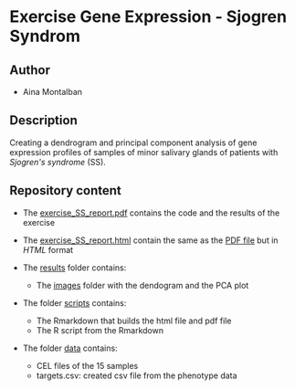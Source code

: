 # Exercise Gene Expression - Sjogren Syndrom

## Author

* Aina Montalban 

## Description

Creating a dendrogram and principal component analysis of gene expression profiles of samples of minor salivary glands of patients with _Sjogren's syndrome_ (SS). 

## Repository content

* The [exercise_SS_report.pdf](https://github.com/AinaMontalban/Exercise-SS-Prova/blob/main/exercise_SS_report.pdf) contains the code and the results of the exercise
* The [exercise_SS_report.html](https://github.com/AinaMontalban/Exercise-SS-Prova/blob/main/exercise_SS_report.html) contain the same as the [PDF file](https://github.com/AinaMontalban/Exercise-SS-Prova/blob/main/exercise_SS_report.pdf) but in _HTML_ format

* The [results](https://github.com/AinaMontalban/Exercise-SS-Prova/tree/main/results) folder contains:
    + The [images](https://github.com/AinaMontalban/Exercise-SS-Prova/tree/main/results/images) folder with the dendogram and the PCA plot 
* The folder [scripts](https://github.com/AinaMontalban/Exercise-SS-Prova/tree/main/scripts) contains:
	+ The Rmarkdown that builds the html file and pdf file
	+ The R script from the Rmarkdown
* The folder [data](https://github.com/AinaMontalban/Exercise-SS-Prova/tree/main/data) contains:
	+ CEL files of the 15 samples
	+ targets.csv: created csv file from the phenotype data 

